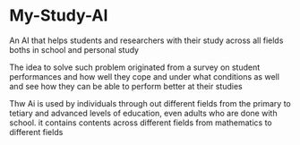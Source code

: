 # My-Study-AI
An AI that helps students and researchers with their study across all fields boths in school and personal study

The idea to solve such problem originated from a survey on student performances and how well they cope and under what conditions as well and see how they can be able to perform better at their studies 

Thw Ai is used by individuals through out different fields from the primary to tetiary and advanced levels of education, even adults who are done with school. it contains contents across different fields from mathematics to different fields 
